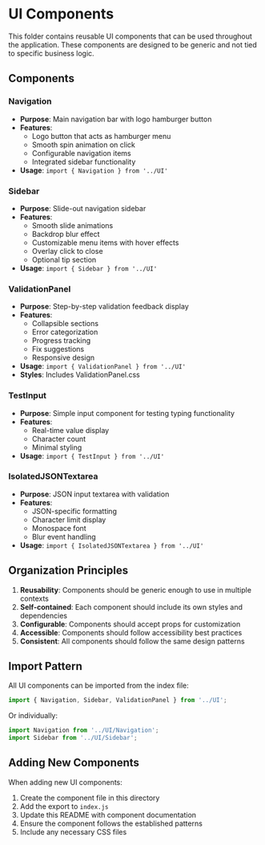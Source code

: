# UI Components

This folder contains reusable UI components that can be used throughout the application. These components are designed to be generic and not tied to specific business logic.

## Components

### Navigation
- **Purpose**: Main navigation bar with logo hamburger button
- **Features**: 
  - Logo button that acts as hamburger menu
  - Smooth spin animation on click
  - Configurable navigation items
  - Integrated sidebar functionality
- **Usage**: `import { Navigation } from '../UI'`

### Sidebar
- **Purpose**: Slide-out navigation sidebar
- **Features**:
  - Smooth slide animations
  - Backdrop blur effect
  - Customizable menu items with hover effects
  - Overlay click to close
  - Optional tip section
- **Usage**: `import { Sidebar } from '../UI'`

### ValidationPanel
- **Purpose**: Step-by-step validation feedback display
- **Features**:
  - Collapsible sections
  - Error categorization
  - Progress tracking
  - Fix suggestions
  - Responsive design
- **Usage**: `import { ValidationPanel } from '../UI'`
- **Styles**: Includes ValidationPanel.css

### TestInput
- **Purpose**: Simple input component for testing typing functionality
- **Features**:
  - Real-time value display
  - Character count
  - Minimal styling
- **Usage**: `import { TestInput } from '../UI'`

### IsolatedJSONTextarea
- **Purpose**: JSON input textarea with validation
- **Features**:
  - JSON-specific formatting
  - Character limit display
  - Monospace font
  - Blur event handling
- **Usage**: `import { IsolatedJSONTextarea } from '../UI'`

## Organization Principles

1. **Reusability**: Components should be generic enough to use in multiple contexts
2. **Self-contained**: Each component should include its own styles and dependencies
3. **Configurable**: Components should accept props for customization
4. **Accessible**: Components should follow accessibility best practices
5. **Consistent**: All components should follow the same design patterns

## Import Pattern

All UI components can be imported from the index file:

```javascript
import { Navigation, Sidebar, ValidationPanel } from '../UI';
```

Or individually:

```javascript
import Navigation from '../UI/Navigation';
import Sidebar from '../UI/Sidebar';
```

## Adding New Components

When adding new UI components:

1. Create the component file in this directory
2. Add the export to `index.js`
3. Update this README with component documentation
4. Ensure the component follows the established patterns
5. Include any necessary CSS files